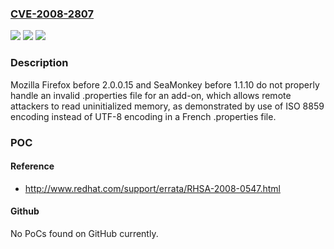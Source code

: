 ### [CVE-2008-2807](https://cve.mitre.org/cgi-bin/cvename.cgi?name=CVE-2008-2807)
![](https://img.shields.io/static/v1?label=Product&message=n%2Fa&color=blue)
![](https://img.shields.io/static/v1?label=Version&message=n%2Fa&color=blue)
![](https://img.shields.io/static/v1?label=Vulnerability&message=n%2Fa&color=brighgreen)

### Description

Mozilla Firefox before 2.0.0.15 and SeaMonkey before 1.1.10 do not properly handle an invalid .properties file for an add-on, which allows remote attackers to read uninitialized memory, as demonstrated by use of ISO 8859 encoding instead of UTF-8 encoding in a French .properties file.

### POC

#### Reference
- http://www.redhat.com/support/errata/RHSA-2008-0547.html

#### Github
No PoCs found on GitHub currently.

